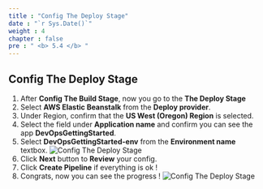 ```yaml
---
title : "Config The Deploy Stage"
date : "`r Sys.Date()`"
weight : 4
chapter : false
pre : " <b> 5.4 </b> "
---
```


## Config The Deploy Stage

1. After **Config The Build Stage**, now you go to the **The Deploy Stage**
2. Select **AWS Elastic Beanstalk** from the **Deploy provider**.
3. Under Region, confirm that the **US West (Oregon) Region** is selected.
4. Select the field under **Application name** and confirm you can see the app **DevOpsGettingStarted**.
5. Select **DevOpsGettingStarted-env** from the **Environment name** textbox.
![Config The Deploy Stage](https://fdat3.github.io/nodejs-cicd-aws/images/5-CreateDeliveryPipeline/5.4-ConfigTheDeployStage/0001-config-deploy-stage.png)
6. Click **Next** button to **Review** your config.
7. Click **Create Pipeline** if everything is ok !
8. Congrats, now you can see the progress !
![Config The Deploy Stage](https://fdat3.github.io/nodejs-cicd-aws/images/5-CreateDeliveryPipeline/5.4-ConfigTheDeployStage/0002-config-deploy-stage.png)